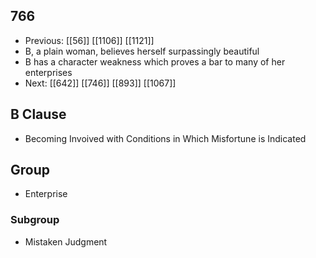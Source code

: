 ## 766
- Previous: [[56]] [[1106]] [[1121]] 
- B, a plain woman, believes herself surpassingly beautiful
- B has a character weakness which proves a bar to many of her enterprises
- Next: [[642]] [[746]] [[893]] [[1067]] 

## B Clause
- Becoming Invoived with Conditions in Which Misfortune is Indicated

## Group
- Enterprise

### Subgroup
- Mistaken Judgment

